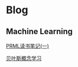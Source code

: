 # Blog

## Machine Learning
[PRML读书笔记\(一\)](posts/ML/PRML读书笔记\(一\).md)

[贝叶斯概念学习](posts/ML/贝叶斯概念学习.md)
